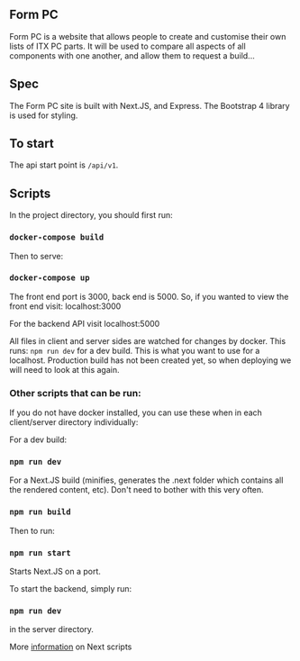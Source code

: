 ## Form PC

Form PC is a website that allows people to create and customise their own lists of ITX PC parts.
It will be used to compare all aspects of all components with one another, and allow them to request a build...

## Spec

The Form PC site is built with Next.JS, and Express. The Bootstrap 4 library is used for styling.

## To start

The api start point is `/api/v1`.

## Scripts

In the project directory, you should first run:

### `docker-compose build`

Then to serve:

### `docker-compose up`

The front end port is 3000, back end is 5000.
So, if you wanted to view the front end visit: localhost:3000

For the backend API visit localhost:5000

All files in client and server sides are watched for changes by docker.
This runs: `npm run dev` for a dev build. This is what you want to use for a localhost.
Production build has not been created yet, so when deploying we will need to look at this again.

### Other scripts that can be run:

If you do not have docker installed, you can use these when in each client/server directory individually:

For a dev build:

### `npm run dev`

For a Next.JS build (minifies, generates the .next folder which contains all the rendered content, etc).
Don't need to bother with this very often.

### `npm run build`

Then to run:

### `npm run start`

Starts Next.JS on a port.

To start the backend, simply run:

### `npm run dev`

in the server directory.

More [information](https://nextjs.org/learn/basics/deploying-a-nextjs-app/build-and-start) on Next scripts
